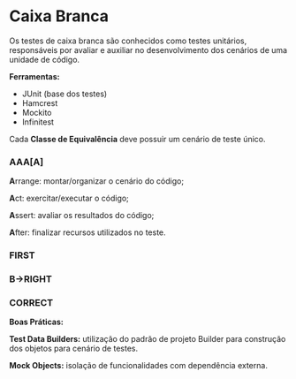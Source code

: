 # Caixa Branca
Os testes de caixa branca são conhecidos como testes unitários, responsáveis por avaliar e auxiliar no desenvolvimento dos cenários de uma unidade de código.

**Ferramentas:**
* JUnit (base dos testes)
* Hamcrest
* Mockito
* Infinitest

Cada **Classe de Equivalência** deve possuir um cenário de teste único.

### AAA[A]
**A**rrange: montar/organizar o cenário do código;

**A**ct: exercitar/executar o código;

**A**ssert: avaliar os resultados do código;

**A**fter: finalizar recursos utilizados no teste.

### FIRST
### B->RIGHT
### CORRECT

**Boas Práticas:**

**Test Data Builders:** utilização do padrão de projeto Builder para construção dos objetos para cenário de testes.

**Mock Objects:** isolação de funcionalidades com dependência externa.